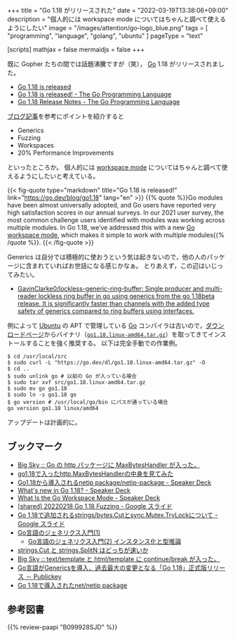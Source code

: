 +++
title = "Go 1.18 がリリースされた"
date =  "2022-03-19T13:38:06+09:00"
description = "個人的には workspace mode についてはちゃんと調べて使えるようにしたい"
image = "/images/attention/go-logo_blue.png"
tags  = [ "programming", "language", "golang", "ubuntu" ]
pageType = "text"

[scripts]
  mathjax = false
  mermaidjs = false
+++

既に Gopher たちの間では話題沸騰ですが（笑）， [Go] 1.18 がリリースされました。

- [Go 1.18 is released](https://groups.google.com/g/golang-announce/c/6gJm7mgF6rw)
- [Go 1.18 is released! - The Go Programming Language](https://go.dev/blog/go1.18)
- [Go 1.18 Release Notes - The Go Programming Language](https://go.dev/doc/go1.18)

[ブログ記事](https://go.dev/blog/go1.18 "Go 1.18 is released! - The Go Programming Language")を参考にポイントを紹介すると

- Generics
- Fuzzing
- Workspaces
- 20% Performance Improvements

といったところか。
個人的には [workspace mode](https://go.dev/doc/tutorial/workspaces "Tutorial: Getting started with multi-module workspaces - The Go Programming Language") についてはちゃんと調べて使えるようにしたいと考えている。

{{< fig-quote type="markdown" title="Go 1.18 is released!" link="https://go.dev/blog/go1.18" lang="en" >}}
{{% quote %}}Go modules have been almost universally adopted, and Go users have reported very high satisfaction scores in our annual surveys. In our 2021 user survey, the most common challenge users identified with modules was working across multiple modules. In Go 1.18, we’ve addressed this with a new [Go workspace mode](https://go.dev/doc/tutorial/workspaces), which makes it simple to work with multiple modules{{% /quote %}}.
{{< /fig-quote >}}

Generics は自分では積極的に使おうという気は起きないので，他の人のパッケージに含まれていればお世話になる感じかなぁ。
とりあえず，この辺はいじってみたい。

- [GavinClarke0/lockless-generic-ring-buffer: Single producer and multi-reader lockless ring buffer in go using generics from the go 1.18beta release. It is significantly faster than channels with the added type safety of generics compared to ring buffers using interfaces.](https://github.com/GavinClarke0/lockless-generic-ring-buffer)

例によって [Ubuntu] の APT で管理している [Go] コンパイラは古いので，[ダウンロードページ](https://golang.org/dl/ "Downloads - The Go Programming Language")からバイナリ（[`go1.18.linux-amd64.tar.gz`](https://go.dev/dl/go1.18.linux-amd64.tar.gz)）を取ってきてインストールすることを強く推奨する。
以下は完全手動での作業例。

```text
$ cd /usr/local/src
$ sudo curl -L "https://go.dev/dl/go1.18.linux-amd64.tar.gz" -O
$ cd ..
$ sudo unlink go # 以前の Go が入っている場合
$ sudo tar xvf src/go1.18.linux-amd64.tar.gz
$ sudo mv go go1.18
$ sudo ln -s go1.18 go
$ go version # /usr/local/go/bin にパスが通っている場合
go version go1.18 linux/amd64
```

アップデートは計画的に。

## ブックマーク

- [Big Sky :: Go の http パッケージに MaxBytesHandler が入った。](https://mattn.kaoriya.net/software/lang/go/20211224005655.htm)
- [go1.18で入ったhttp.MaxBytesHandlerの中身を見てみた](https://zenn.dev/hiroyukim/articles/4b4f5b482c0c2d)
- [Go1.18から導入されるnetip package/netip-package - Speaker Deck](https://speakerdeck.com/sonatard/netip-package)
- [What's new in Go 1.18? - Speaker Deck](https://speakerdeck.com/syumai/whats-new-in-go-1-dot-18)
- [What Is the Go Workspace Mode - Speaker Deck](https://speakerdeck.com/110y/what-is-the-go-workspace-mode)
- [[shared] 20220218 Go 1.18 Fuzzing - Google スライド](https://docs.google.com/presentation/d/e/2PACX-1vQ2PX-s-As01o_fvGi9qdx9ZCpQS6RePDWw6rkznN-lI3z8bc4JJ601HLzb1fujo4uf0wSK0Wzl_oc1/pub?resourcekey=0-R72bI85HvGnbMfYmAP_77g#slide=id.g405a9dc47b_0_0)
- [Go 1.18で追加されるstrings/bytes.Cutとsync.Mutex.TryLockについて - Google スライド](https://docs.google.com/presentation/d/1iaEMhXHQa5chIK7Zqqcv6sugXoOEYDQnvldlZlxhJjw/edit#slide=id.p)
- [Go言語のジェネリクス入門(1)](https://zenn.dev/nobishii/articles/type_param_intro)
  - [Go言語のジェネリクス入門(2) インスタンス化と型推論](https://zenn.dev/nobishii/articles/type_param_intro_2)
- [strings.Cut と strings.SplitN はどっちが速いか](https://zenn.dev/mattn/articles/01f258a5127ef8)
- [Big Sky :: text/template と html/template に continue/break が入った。](https://mattn.kaoriya.net/software/lang/go/20210924011409.htm)
- [Go言語がGenericsを導入、過去最大の変更となる「Go 1.18」正式版リリース － Publickey](https://www.publickey1.jp/blog/22/gogenericsgo_118.html)
- [Go 1.18で導入されたnet/netip package](https://zenn.dev/sonatard/articles/92b3ce38e28ee8)

[Go]: https://go.dev/
[Ubuntu]: https://www.ubuntu.com/ "The leading operating system for PCs, IoT devices, servers and the cloud | Ubuntu"

## 参考図書

{{% review-paapi "B099928SJD" %}} <!-- プログラミング言語Go -->
